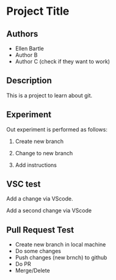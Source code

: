 # Project Title

## Authors

- Ellen Bartle
- Author B
- Author C (check if they want to work)

## Description

This is a project to learn about git. 

## Experiment

Out experiment is performed as follows:

1. Create new branch

2. Change to new branch

3. Add instructions

## VSC test

Add a change via VScode. 

Add a second change via VScode

## Pull Request Test 

- Create new branch in local machine
- Do some changes
- Push changes (new brnch) to github
- Do PR
- Merge/Delete
